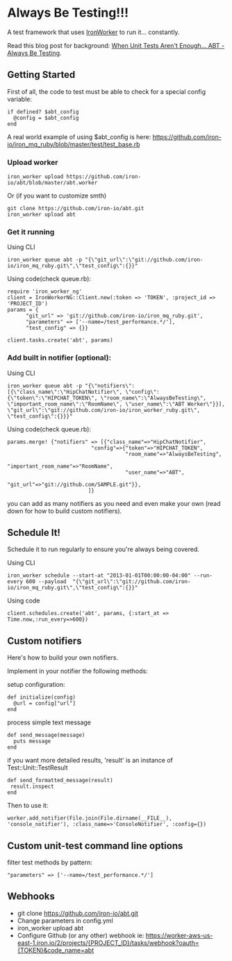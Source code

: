 # Always Be Testing!!!

A test framework that uses [IronWorker](http://www.iron.io) to run it... constantly.

Read this blog post for background: [When Unit Tests Aren't Enough... ABT - Always Be Testing](http://blog.iron.io/2012/02/when-unit-tests-arent-enough-abt-always.html).

## Getting Started

First of all, the code to test must be able to check for a special config variable:

    if defined? $abt_config
      @config = $abt_config
    end

A real world example of using $abt_config is here: https://github.com/iron-io/iron_mq_ruby/blob/master/test/test_base.rb

### Upload worker

    iron_worker upload https://github.com/iron-io/abt/blob/master/abt.worker

Or (if you want to customize smth)

    git clone https://github.com/iron-io/abt.git
    iron_worker upload abt

### Get it running

  Using CLI

    iron_worker queue abt -p "{\"git_url\":\"git://github.com/iron-io/iron_mq_ruby.git\",\"test_config\":{}}"

  Using code(check queue.rb):

    require 'iron_worker_ng'
    client = IronWorkerNG::Client.new(:token => 'TOKEN', :project_id => 'PROJECT_ID')
    params = {
          "git_url" => 'git://github.com/iron-io/iron_mq_ruby.git',
          "parameters" => ['--name=/test_performance.*/'],
          "test_config" => {}}

    client.tasks.create('abt', params)

### Add built in notifier (optional):

  Using CLI

    iron_worker queue abt -p "{\"notifiers\":[{\"class_name\":\"HipChatNotifier\", \"config\":{\"token\":\"HIPCHAT_TOKEN\", \"room_name\":\"AlwaysBeTesting\", \"important_room_name\":\"RoomName\", \"user_name\":\"ABT Worker\"}}], \"git_url\":\"git://github.com/iron-io/iron_worker_ruby.git\", \"test_config\":{}}}"

Using code(check queue.rb):

    params.merge! {"notifiers" => [{"class_name"=>"HipChatNotifier",
                               "config"=>{"token"=>"HIPCHAT_TOKEN",
                                          "room_name"=>"AlwaysBeTesting",
                                          "important_room_name"=>"RoomName",
                                          "user_name"=>"ABT",
                                          "git_url"=>"git://github.com/SAMPLE.git"}},
                              ]}

you can add as many notifiers as you need and even make your own (read down for how to build custom notifiers).


## Schedule It!

Schedule it to run regularly to ensure you're always being covered.

Using CLI

    iron_worker schedule --start-at "2013-01-01T00:00:00-04:00" --run-every 600 --payload  "{\"git_url\":\"git://github.com/iron-io/iron_mq_ruby.git\",\"test_config\":{}}"

Using code

    client.schedules.create('abt', params, {:start_at => Time.now,:run_every=>600})

## Custom notifiers

Here's how to build your own notifiers.

Implement in your notifier the following methods:

setup configuration:

    def initialize(config)
      @url = config["url"]
    end

process simple text message

    def send_message(message)
      puts message
    end

if you want more detailed results, 'result' is an instance of Test::Unit::TestResult

    def send_formatted_message(result)
     result.inspect
    end

Then to use it:

    worker.add_notifier(File.join(File.dirname(__FILE__), 'console_notifier'), :class_name=>'ConsoleNotifier', :config={})

## Custom unit-test command line options

filter test methods by pattern:

    "parameters" => ['--name=/test_performance.*/']

## Webhooks

* git clone https://github.com/iron-io/abt.git
* Change parameters in config.yml
* iron_worker upload abt
* Configure Github (or any other) webhook ie: https://worker-aws-us-east-1.iron.io/2/projects/{PROJECT_ID}/tasks/webhook?oauth={TOKEN}&code_name=abt

